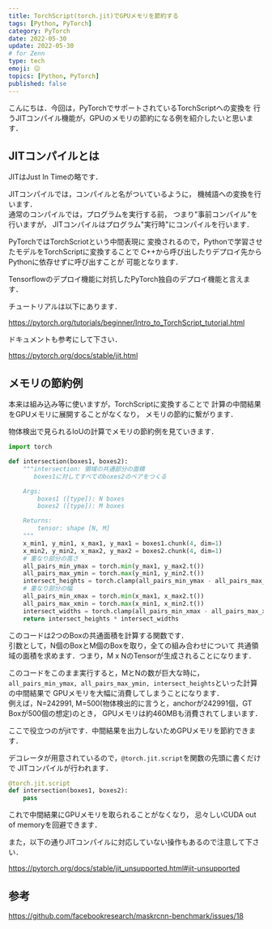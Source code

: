 ```yaml
---
title: TorchScript(torch.jit)でGPUメモリを節約する
tags: [Python, PyTorch]
category: PyTorch
date: 2022-05-30
update: 2022-05-30
# for Zenn
type: tech
emoji: 😖
topics: [Python, PyTorch]
published: false
---
```



こんにちは．今回は，PyTorchでサポートされているTorchScriptへの変換を
行うJITコンパイル機能が，GPUのメモリの節約になる例を紹介したいと思います．

## JITコンパイルとは

JITはJust In Timeの略です．

JITコンパイルでは，コンパイルと名がついているように，
機械語への変換を行います．  
通常のコンパイルでは，プログラムを実行する前，
つまり"事前コンパイル"を行いますが，
JITコンパイルはプログラム"実行時"にコンパイルを行います．

PyTorchではTorchScriotという中間表現に
変換されるので，Pythonで学習させたモデルをTorchScriptに変換することで
C++から呼び出したりデプロイ先からPythonに依存せずに呼び出すことが
可能となります．

Tensorflowのデプロイ機能に対抗したPyTorch独自のデプロイ機能と言えます．

チュートリアルは以下にあります．

<https://pytorch.org/tutorials/beginner/Intro_to_TorchScript_tutorial.html>

ドキュメントも参考にして下さい．

<https://pytorch.org/docs/stable/jit.html>

## メモリの節約例

本来は組み込み等に使いますが，TorchScriptに変換することで
計算の中間結果をGPUメモリに展開することがなくなり，
メモリの節約に繋がります．

物体検出で見られるIoUの計算でメモリの節約例を見ていきます．

```python
import torch

def intersection(boxes1, boxes2):
    """intersection: 領域の共通部分の面積
       boxes1に対してすべてのboxes2のペアをつくる

    Args:
        boxes1 ([type]): N boxes
        boxes2 ([type]): M boxes

    Returns:
        tensor: shape [N, M]
    """
    x_min1, y_min1, x_max1, y_max1 = boxes1.chunk(4, dim=1)
    x_min2, y_min2, x_max2, y_max2 = boxes2.chunk(4, dim=1)
    # 重なり部分の高さ
    all_pairs_min_ymax = torch.min(y_max1, y_max2.t())
    all_pairs_max_ymin = torch.max(y_min1, y_min2.t())
    intersect_heights = torch.clamp(all_pairs_min_ymax - all_pairs_max_ymin, min=0)
    # 重なり部分の幅
    all_pairs_min_xmax = torch.min(x_max1, x_max2.t())
    all_pairs_max_xmin = torch.max(x_min1, x_min2.t())
    intersect_widths = torch.clamp(all_pairs_min_xmax - all_pairs_max_xmin, min=0)
    return intersect_heights * intersect_widths
```

このコードは2つのBoxの共通面積を計算する関数です．  
引数として，N個のBoxとM個のBoxを取り，全ての組み合わせについて
共通領域の面積を求めます．つまり，M x NのTensorが生成されることになります．

このコードをこのまま実行すると，MとNの数が巨大な時に，
`all_pairs_min_ymax, all_pairs_max_ymin, intersect_heights`といった計算の中間結果で
GPUメモリを大幅に消費してしまうことになります．  
例えば，N=242991, M=500(物体検出的に言うと，anchorが242991個，GT Boxが500個の想定)のとき，
GPUメモリは約460MBも消費されてしまいます．


ここで役立つのがjitです．中間結果を出力しないためGPUメモリを節約できます．

デコレータが用意されているので，`@torch.jit.script`を関数の先頭に書くだけで
JITコンパイルが行われます．

```python
@torch.jit.script
def intersection(boxes1, boxes2):
    pass
```

これで中間結果にGPUメモリを取られることがなくなり，
忌々しいCUDA out of memoryを回避できます．

また，以下の通りJITコンパイルに対応していない操作もあるので注意して下さい．

<https://pytorch.org/docs/stable/jit_unsupported.html#jit-unsupported>

## 参考

<https://github.com/facebookresearch/maskrcnn-benchmark/issues/18>

